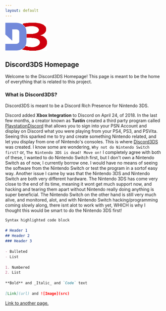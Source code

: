 ```yaml
---
layout: default
---
```


<link rel="shortcut icon" type="image/x-icon" href="Images/favicon.ico">
<img src="Images/logo.png">

## Discord3DS Homepage

Welcome to the Discord3DS Homepage! 
This page is meant to be the home of everything that is related to this project. 


### What is Discord3DS?

Discord3DS is meant to be a Discord Rich Presence for Nintendo 3DS. 

Discord added **Xbox Integration** to Discord on April 24, of 2018. In the last few months, a creator known as **Tustin** created a third party program called [PlaystationDiscord](https://tusticles.com/PlayStationDiscord/) that allows you to sign into your PSN Account and display on Discord what you were playing from your PS4, PS3, and PSVita. Seeing this sparked me to try and create something Nintendo related, and let you display from one of Nintendo's consoles. This is where [Discord3DS](https://github.com/Cooljackup/Discord3DS) was created. I know some are wondering, `Why not do Nintendo Switch first?` or, `The Nintendo 3DS is dead! Move on!` I completely agree with both of these, I wanted to do Nintendo Switch first, but I don't own a Nintendo Switch as of now, I currently borrow one. I would have no means of seeing the software from the Nintendo Switch or test the program in a sortof easy way. Another issue I came by was that the Nintendo 3DS and Nintendo Switch are both very different hardware. The Nintendo 3DS has come very close to the end of its time, meaning it wont get much support now, and hacking and tearing them apart without Nintendo really doing anything is super beneficial. The Nintendo Switch on the other hand is still very much alive, and monitored, alot, and with Nintendo Switch hacking/programming coming slowly along, there isnt alot to work with yet, WHICH is why I thought this would be smart to do the Nintendo 3DS first!


```markdown
Syntax highlighted code block

# Header 1
## Header 2
### Header 3

- Bulleted
- List

1. Numbered
2. List

**Bold** and _Italic_ and `Code` text

[Link](url) and ![Image](src)
```

[Link to another page.](/test.html)
